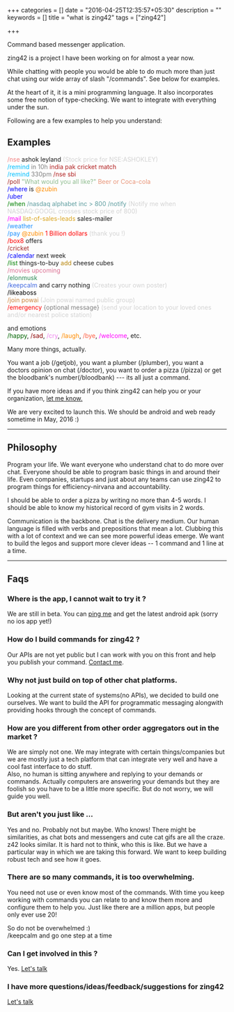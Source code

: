 +++
categories = []
date = "2016-04-25T12:35:57+05:30"
description = ""
keywords = []
title = "what is zing42"
tags = ["zing42"]

+++

Command based messenger application.

zing42 is a project I have been working on for almost a year now.  

While chatting with people you would be able to do much more than just chat using our wide array of slash "/commands". See below for examples.

[comment]: # (for eg. /uber, /pay, /cricket, /football, /nse, /poll, /bookamovieticket, /feedback, etc.)
[comment]: <> (This is a comment, it will not be included)

At the heart of it, it is a mini programming language. It also incorporates some free notion of type-checking. We want to integrate with everything under the sun.


Following are a few examples to help you understand:


## Examples

<span style="color:LightCoral;">/nse </span><span style="color;grey">ashok leyland</span> <span style="color:lightgrey;">(Stock price for NSE:ASHOKLEY)</span>  
<span style="color:DeepSkyBlue;">
/remind 
</span>
<span style="color:grey;">
in 10h 
</span>
<span style="color:firebrick;">
india pak cricket match  
</span>
<span style="color:blue;"></span>
<span style="color:DeepSkyBlue;">
/remind 
</span>
<span style="color:grey;">
330pm
</span>
<span style="color:firebrick;">
/nse sbi
</span>  
<span style="color:brown;">
/poll 
</span>
<span style="color:DarkSeaGreen;">
"What would you all like?" 
</span>
<span style="color:DarkSalmon;">
Beer or Coca-cola
</span>  
<span style="color:blue">/where</span> is <span style="color:DarkOrange;">@zubin</span>  
<span style="color:blue">/uber</span>  
<span style="color:green;">/when</span>
<span style="color:cadetblue;">/nasdaq alphabet inc > 800 /notify</span>   <span style="color:lightgrey;">(Notify me when NASDAQ:GOOGL crosses stock price of 800)</span>  
<span style="color:Fuchsia;">/mail </span>
<span style="color:goldenrod;">list-of-sales-leads</span>
<span style="color:;">sales-mailer</span>  
</span>
<span style="color:DodgerBlue;">/weather</span>  
<span style="color:DodgerBlue;">/pay </span><span style="color:darkorange">@zubin</span> <span style="color:red">1 Billion dollars </span><span style="color:lightgrey">(thank you !)</span>  
<span style="color:red">/box8</span> offers  
<span style="color:brown;">
/cricket
</span>  
<span style="color:blue;">
/calendar
</span>
next week  
<span style="color:green">
/list
</span>
things-to-buy
<span style="color:darkgoldenrod">
add
</span>
cheese cubes  
<span style="color:PaleVioletRed;">/movies upcoming</span>  
<span style="color:SeaGreen;">/elonmusk</span>  
<span style="color:royalblue">/keepcalm </span >and carry nothing <span style="color:lightgrey">(Creates your own poster)</span>  
<span style="color:black">
/likeaboss
</span>  
<span style="color:peru">/join powai</span> <span style="color:lightgrey">(Join powai named public group)</span>  
<span style="color:red;">
/emergency
</span>
<span style="color:grey">
{optional message}
</span> <span style="color:lightgrey;"> (send your location to your loved ones and/or nearest police station)</span>  

and emotions  
<span style="color:darkgreen;">/happy</span>, 
<span style="color:darkred;">/sad</span>, 
<span style="color:violet;">/cry</span>, 
<span style="color:darkorange;">/laugh</span>, 
<span style="color:tomato;">/bye</span>, 
<span style="color:fuchsia;">/welcome</span>, 
etc.


Many more things, actually.

You want a job (/getjob), you want a plumber (/plumber), you want a doctors opinion on chat (/doctor), you want to order a pizza (/pizza) or get the bloodbank's number(/bloodbank) --- its all just a command.  

If you have more ideas and if you think zing42 can help you or your organization, <a href="/contact/"> let me know.</a>

We are very excited to launch this. We should be android and web ready sometime in May, 2016 :)


------------------------------------------------

## Philosophy

Program your life. We want everyone who understand chat to do more over chat. Everyone should be able to program basic things in and around their life. Even companies, startups and just about any teams can use zing42 to program things for efficiency-nirvana and accountability.

I should be able to order a pizza by writing no more than 4-5 words. I should be able to know my historical record of gym visits in 2 words.

Communication is the backbone. Chat is the delivery medium. Our human language is filled with verbs and prepositions that mean a lot. Clubbing this with a lot of context and we can see more powerful ideas emerge. We want to build the legos and support more clever ideas -- 1 command and 1 line at a time.


-------------------------------------------------
## Faqs

### Where is the app, I cannot wait to try it ?

We are still in beta. You can <a href="/contact/">ping me</a> and get the latest android apk (sorry no ios app yet!)


### How do I build commands for zing42 ?

Our APIs are not yet public but I can work with you on this front and help you publish your command. <a href="/contact/">Contact me</a>.


### Why not just build on top of other chat platforms.

Looking at the current state of systems(no APIs), we decided to build one ourselves. We want to build the API for programmatic messaging alongwith providing hooks through the concept of commands.


### How are you different from other order aggregators out in the market ?

We are simply not one. We may integrate with certain things/companies but we are mostly just a tech platform that can integrate very well and have a cool fast interface to do stuff.  
Also, no human is sitting anywhere and replying to your demands or commands. Actually computers are answering your demands but they are foolish so you have to be a little more specific. But do not worry, we will guide you well.

[comment]: <> (Also, we are training computers to understand more of what you are saying. If you know what I mean!)


### But aren't you just like ...

Yes and no. Probably not but maybe. Who knows! There might be similarities, as chat bots and messengers and cute cat gifs are all the craze. z42 looks similar. It is hard not to think, who this is like. But we have a particular way in which we are taking this forward.
We want to keep building robust tech and see how it goes.


### There are so many commands, it is too overwhelming.

You need not use or even know most of the commands. With time you keep working with commands you can relate to and know them more and configure them to help you. Just like there are a million apps, but people only ever use 20!

So do not be overwhelmed :)  
/keepcalm and go one step at a time


### Can I get involved in this ?

Yes. <a href="/contact/">Let's talk</a>


### I have more questions/ideas/feedback/suggestions for zing42

<a href="/contact/">Let's talk</a>


